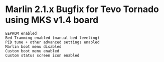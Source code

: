 # Marlin 2.1.x Bugfix for Tevo Tornado using MKS v1.4 board
```
EEPROM enabled
Bed Tramming enabled (manual bed leveling)
PID tune + other advanced settings enabled
Marlin boot menu disabled
Custom boot menu enabled
Custom status screen icon enabled
```
